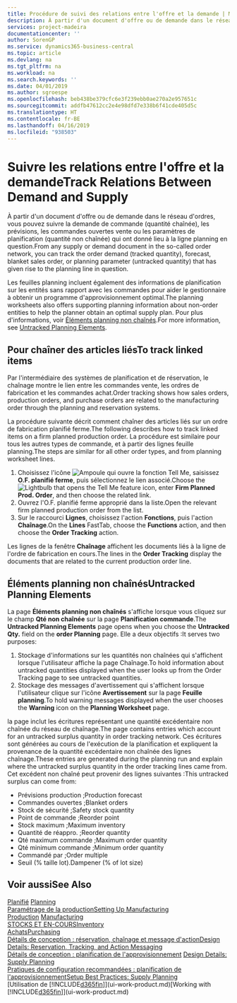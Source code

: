 ```yaml
---
title: Procédure de suivi des relations entre l'offre et la demande | Microsoft Docs
description: À partir d'un document d'offre ou de demande dans le réseau d'ordres, vous pouvez suivre la demande de commande (quantité chaînée), les prévisions, les commandes ouvertes vente ou les paramètres de planification (quantité non chaînée) qui ont donné lieu à la ligne planning en question.
services: project-madeira
documentationcenter: ''
author: SorenGP
ms.service: dynamics365-business-central
ms.topic: article
ms.devlang: na
ms.tgt_pltfrm: na
ms.workload: na
ms.search.keywords: ''
ms.date: 04/01/2019
ms.author: sgroespe
ms.openlocfilehash: beb438be379cfc6e3f239ebb0ae270a2e957651c
ms.sourcegitcommit: addfb47612cc2e4e98dfd7e338b6f41cde405d5c
ms.translationtype: HT
ms.contentlocale: fr-BE
ms.lasthandoff: 04/16/2019
ms.locfileid: "938503"
---
```

# <a name="track-relations-between-demand-and-supply"></a><span data-ttu-id="19e3b-103">Suivre les relations entre l'offre et la demande</span><span class="sxs-lookup"><span data-stu-id="19e3b-103">Track Relations Between Demand and Supply</span></span>
<span data-ttu-id="19e3b-104">À partir d'un document d'offre ou de demande dans le réseau d'ordres, vous pouvez suivre la demande de commande (quantité chaînée), les prévisions, les commandes ouvertes vente ou les paramètres de planification (quantité non chaînée) qui ont donné lieu à la ligne planning en question.</span><span class="sxs-lookup"><span data-stu-id="19e3b-104">From any supply or demand document in the so-called order network, you can track the order demand (tracked quantity), forecast, blanket sales order, or planning parameter (untracked quantity) that has given rise to the planning line in question.</span></span>

<span data-ttu-id="19e3b-105">Les feuilles planning incluent également des informations de planification sur les entités sans rapport avec les commandes pour aider le gestionnaire à obtenir un programme d'approvisionnement optimal.</span><span class="sxs-lookup"><span data-stu-id="19e3b-105">The planning worksheets also offers supporting planning information about non-order entities to help the planner obtain an optimal supply plan.</span></span> <span data-ttu-id="19e3b-106">Pour plus d'informations, voir [Éléments planning non chaînés](production-how-track-demand-supply.md#untracked-planning-elements).</span><span class="sxs-lookup"><span data-stu-id="19e3b-106">For more information, see [Untracked Planning Elements](production-how-track-demand-supply.md#untracked-planning-elements).</span></span>

## <a name="to-track-linked-items"></a><span data-ttu-id="19e3b-107">Pour chaîner des articles liés</span><span class="sxs-lookup"><span data-stu-id="19e3b-107">To track linked items</span></span>
<span data-ttu-id="19e3b-108">Par l'intermédiaire des systèmes de planification et de réservation, le chaînage montre le lien entre les commandes vente, les ordres de fabrication et les commandes achat.</span><span class="sxs-lookup"><span data-stu-id="19e3b-108">Order tracking shows how sales orders, production orders, and purchase orders are related to the manufacturing order through the planning and reservation systems.</span></span>

<span data-ttu-id="19e3b-109">La procédure suivante décrit comment chaîner des articles liés sur un ordre de fabrication planifié ferme.</span><span class="sxs-lookup"><span data-stu-id="19e3b-109">The following describes how to track linked items on a firm planned production order.</span></span> <span data-ttu-id="19e3b-110">La procédure est similaire pour tous les autres types de commande, et à partir des lignes feuille planning.</span><span class="sxs-lookup"><span data-stu-id="19e3b-110">The steps are similar for all other order types, and from planning worksheet lines.</span></span>

1. <span data-ttu-id="19e3b-111">Choisissez l'icône ![Ampoule qui ouvre la fonction Tell Me](media/ui-search/search_small.png "Dites-moi ce que vous voulez faire"), saisissez **O.F. planifié ferme**, puis sélectionnez le lien associé.</span><span class="sxs-lookup"><span data-stu-id="19e3b-111">Choose the ![Lightbulb that opens the Tell Me feature](media/ui-search/search_small.png "Tell me what you want to do") icon, enter **Firm Planned Prod. Order**, and then choose the related link.</span></span>
2. <span data-ttu-id="19e3b-112">Ouvrez l'O.F. planifié ferme approprié dans la liste.</span><span class="sxs-lookup"><span data-stu-id="19e3b-112">Open the relevant firm planned production order from the list.</span></span>
3. <span data-ttu-id="19e3b-113">Sur le raccourci **Lignes**, choisissez l'action **Fonctions**, puis l'action **Chaînage**.</span><span class="sxs-lookup"><span data-stu-id="19e3b-113">On the **Lines** FastTab, choose the **Functions** action, and then choose the **Order Tracking** action.</span></span>

<span data-ttu-id="19e3b-114">Les lignes de la fenêtre **Chaînage** affichent les documents liés à la ligne de l'ordre de fabrication en cours.</span><span class="sxs-lookup"><span data-stu-id="19e3b-114">The lines in the **Order Tracking** display the documents that are related to the current production order line.</span></span>

## <a name="untracked-planning-elements"></a><span data-ttu-id="19e3b-115">Éléments planning non chaînés</span><span class="sxs-lookup"><span data-stu-id="19e3b-115">Untracked Planning Elements</span></span>
<span data-ttu-id="19e3b-116">La page **Éléments planning non chaînés** s'affiche lorsque vous cliquez sur le champ **Qté non chaînée** sur la page **Planification commande**.</span><span class="sxs-lookup"><span data-stu-id="19e3b-116">The **Untracked Planning Elements** page opens when you choose the **Untracked Qty.** field on the **order Planning** page.</span></span> <span data-ttu-id="19e3b-117">Elle a deux objectifs :</span><span class="sxs-lookup"><span data-stu-id="19e3b-117">It serves two purposes:</span></span>

1. <span data-ttu-id="19e3b-118">Stockage d'informations sur les quantités non chaînées qui s'affichent lorsque l'utilisateur affiche la page Chaînage.</span><span class="sxs-lookup"><span data-stu-id="19e3b-118">To hold information about untracked quantities displayed when the user looks up from the Order Tracking page to see untracked quantities.</span></span>
2. <span data-ttu-id="19e3b-119">Stockage des messages d'avertissement qui s'affichent lorsque l'utilisateur clique sur l'icône **Avertissement** sur la page **Feuille planning**.</span><span class="sxs-lookup"><span data-stu-id="19e3b-119">To hold warning messages displayed when the user chooses the **Warning** icon on the **Planning Worksheet** page.</span></span>

<span data-ttu-id="19e3b-120">la page inclut les écritures représentant une quantité excédentaire non chaînée du réseau de chaînage.</span><span class="sxs-lookup"><span data-stu-id="19e3b-120">The page contains entries which account for an untracked surplus quantity in order tracking network.</span></span> <span data-ttu-id="19e3b-121">Ces écritures sont générées au cours de l'exécution de la planification et expliquent la provenance de la quantité excédentaire non chaînée des lignes chaînage.</span><span class="sxs-lookup"><span data-stu-id="19e3b-121">These entries are generated during the planning run and explain where the untracked surplus quantity in the order tracking lines came from.</span></span> <span data-ttu-id="19e3b-122">Cet excédent non chaîné peut provenir des lignes suivantes :</span><span class="sxs-lookup"><span data-stu-id="19e3b-122">This untracked surplus can come from:</span></span>

- <span data-ttu-id="19e3b-123">Prévisions production ;</span><span class="sxs-lookup"><span data-stu-id="19e3b-123">Production forecast</span></span>
- <span data-ttu-id="19e3b-124">Commandes ouvertes ;</span><span class="sxs-lookup"><span data-stu-id="19e3b-124">Blanket orders</span></span>
- <span data-ttu-id="19e3b-125">Stock de sécurité ;</span><span class="sxs-lookup"><span data-stu-id="19e3b-125">Safety stock quantity</span></span>
- <span data-ttu-id="19e3b-126">Point de commande ;</span><span class="sxs-lookup"><span data-stu-id="19e3b-126">Reorder point</span></span>
- <span data-ttu-id="19e3b-127">Stock maximum ;</span><span class="sxs-lookup"><span data-stu-id="19e3b-127">Maximum inventory</span></span>
- <span data-ttu-id="19e3b-128">Quantité de réappro. ;</span><span class="sxs-lookup"><span data-stu-id="19e3b-128">Reorder quantity</span></span>
- <span data-ttu-id="19e3b-129">Qté maximum commande ;</span><span class="sxs-lookup"><span data-stu-id="19e3b-129">Maximum order quantity</span></span>
- <span data-ttu-id="19e3b-130">Qté minimum commande ;</span><span class="sxs-lookup"><span data-stu-id="19e3b-130">Minimum order quantity</span></span>
- <span data-ttu-id="19e3b-131">Commandé par ;</span><span class="sxs-lookup"><span data-stu-id="19e3b-131">Order multiple</span></span>
- <span data-ttu-id="19e3b-132">Seuil (% taille lot).</span><span class="sxs-lookup"><span data-stu-id="19e3b-132">Dampener (% of lot size)</span></span>

## <a name="see-also"></a><span data-ttu-id="19e3b-133">Voir aussi</span><span class="sxs-lookup"><span data-stu-id="19e3b-133">See Also</span></span>  
<span data-ttu-id="19e3b-134">[Planifié](production-planning.md) </span><span class="sxs-lookup"><span data-stu-id="19e3b-134">[Planning](production-planning.md) </span></span>  
[<span data-ttu-id="19e3b-135">Paramétrage de la production</span><span class="sxs-lookup"><span data-stu-id="19e3b-135">Setting Up Manufacturing</span></span>](production-configure-production-processes.md)  
<span data-ttu-id="19e3b-136">[Production](production-manage-manufacturing.md)  </span><span class="sxs-lookup"><span data-stu-id="19e3b-136">[Manufacturing](production-manage-manufacturing.md)  </span></span>  
[<span data-ttu-id="19e3b-137">STOCKS ET EN-COURS</span><span class="sxs-lookup"><span data-stu-id="19e3b-137">Inventory</span></span>](inventory-manage-inventory.md)  
[<span data-ttu-id="19e3b-138">Achats</span><span class="sxs-lookup"><span data-stu-id="19e3b-138">Purchasing</span></span>](purchasing-manage-purchasing.md)  
[<span data-ttu-id="19e3b-139">Détails de conception : réservation, chaînage et message d'action</span><span class="sxs-lookup"><span data-stu-id="19e3b-139">Design Details: Reservation, Tracking, and Action Messaging</span></span>](design-details-reservation-order-tracking-and-action-messaging.md)  
<span data-ttu-id="19e3b-140">[Détails de conception : planification de l'approvisionnement](design-details-supply-planning.md) </span><span class="sxs-lookup"><span data-stu-id="19e3b-140">[Design Details: Supply Planning](design-details-supply-planning.md) </span></span>  
[<span data-ttu-id="19e3b-141">Pratiques de configuration recommandées : planification de l'approvisionnement</span><span class="sxs-lookup"><span data-stu-id="19e3b-141">Setup Best Practices: Supply Planning</span></span>](setup-best-practices-supply-planning.md)  
<span data-ttu-id="19e3b-142">[Utilisation de [!INCLUDE[d365fin](includes/d365fin_md.md)]](ui-work-product.md)</span><span class="sxs-lookup"><span data-stu-id="19e3b-142">[Working with [!INCLUDE[d365fin](includes/d365fin_md.md)]](ui-work-product.md)</span></span>
